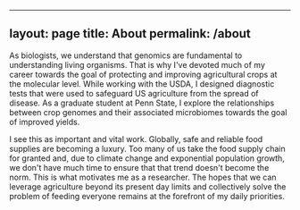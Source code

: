 
---
layout: page
title: About
permalink: /about
---

As biologists, we understand that genomics are fundamental to understanding living organisms. That is why I've devoted much of my career towards the goal of protecting and improving agricultural crops at the molecular level. While working with the USDA, I designed diagnostic tests that were used to safeguard US agriculture from the spread of disease. As a graduate student at Penn State, I explore the relationships between crop genomes and their associated microbiomes towards the goal of improved yields.

I see this as important and vital work. Globally, safe and reliable food supplies are becoming a luxury. Too many of us take the food supply chain for granted and, due to climate change and exponential population growth, we don't have much time to ensure that that trend doesn't become the norm. This is what motivates me as a researcher. The hopes that we can leverage agriculture beyond its present day limits and collectively solve the problem of feeding everyone remains at the forefront of my daily priorities.
